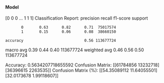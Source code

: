 #### Model
[0 0 0 ... 1 1 1]
Classification Report:
              precision    recall  f1-score   support

           0       0.63      0.82      0.71  75017574
           1       0.15      0.06      0.08  38660150

    accuracy                           0.56 113677724
   macro avg       0.39      0.44      0.40 113677724
weighted avg       0.46      0.56      0.50 113677724

Accuracy: 0.5634207718655592
Confusion Matrix:
[[61784856 13232718]
 [36396615  2263535]]
Confusion Matrix (%):
[[54.35089112 11.64055501]
 [32.0173678   1.99118607]]
